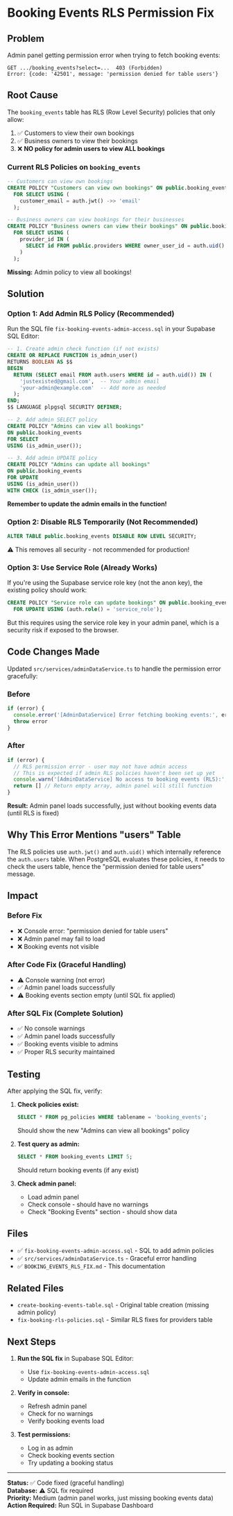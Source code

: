 # Booking Events RLS Permission Fix

## Problem

Admin panel getting permission error when trying to fetch booking events:

```
GET .../booking_events?select=...  403 (Forbidden)
Error: {code: '42501', message: 'permission denied for table users'}
```

## Root Cause

The `booking_events` table has RLS (Row Level Security) policies that only allow:
1. ✅ Customers to view their own bookings
2. ✅ Business owners to view their bookings  
3. ❌ **NO policy for admin users to view ALL bookings**

### Current RLS Policies on `booking_events`

```sql
-- Customers can view own bookings
CREATE POLICY "Customers can view own bookings" ON public.booking_events
  FOR SELECT USING (
    customer_email = auth.jwt() ->> 'email'
  );

-- Business owners can view bookings for their businesses
CREATE POLICY "Business owners can view their bookings" ON public.booking_events
  FOR SELECT USING (
    provider_id IN (
      SELECT id FROM public.providers WHERE owner_user_id = auth.uid()
    )
  );
```

**Missing:** Admin policy to view all bookings!

## Solution

### Option 1: Add Admin RLS Policy (Recommended)

Run the SQL file `fix-booking-events-admin-access.sql` in your Supabase SQL Editor:

```sql
-- 1. Create admin check function (if not exists)
CREATE OR REPLACE FUNCTION is_admin_user()
RETURNS BOOLEAN AS $$
BEGIN
  RETURN (SELECT email FROM auth.users WHERE id = auth.uid()) IN (
    'justexisted@gmail.com',  -- Your admin email
    'your-admin@example.com'  -- Add more as needed
  );
END;
$$ LANGUAGE plpgsql SECURITY DEFINER;

-- 2. Add admin SELECT policy
CREATE POLICY "Admins can view all bookings" 
ON public.booking_events
FOR SELECT
USING (is_admin_user());

-- 3. Add admin UPDATE policy
CREATE POLICY "Admins can update all bookings"
ON public.booking_events
FOR UPDATE
USING (is_admin_user())
WITH CHECK (is_admin_user());
```

**Remember to update the admin emails in the function!**

### Option 2: Disable RLS Temporarily (Not Recommended)

```sql
ALTER TABLE public.booking_events DISABLE ROW LEVEL SECURITY;
```

⚠️ This removes all security - not recommended for production!

### Option 3: Use Service Role (Already Works)

If you're using the Supabase service role key (not the anon key), the existing policy should work:

```sql
CREATE POLICY "Service role can update bookings" ON public.booking_events
  FOR UPDATE USING (auth.role() = 'service_role');
```

But this requires using the service role key in your admin panel, which is a security risk if exposed to the browser.

## Code Changes Made

Updated `src/services/adminDataService.ts` to handle the permission error gracefully:

### Before
```typescript
if (error) {
  console.error('[AdminDataService] Error fetching booking events:', error)
  throw error
}
```

### After
```typescript
if (error) {
  // RLS permission error - user may not have admin access
  // This is expected if admin RLS policies haven't been set up yet
  console.warn('[AdminDataService] No access to booking events (RLS):', error.message)
  return [] // Return empty array, admin panel will still function
}
```

**Result:** Admin panel loads successfully, just without booking events data (until RLS is fixed)

## Why This Error Mentions "users" Table

The RLS policies use `auth.jwt()` and `auth.uid()` which internally reference the `auth.users` table. When PostgreSQL evaluates these policies, it needs to check the users table, hence the "permission denied for table users" message.

## Impact

### Before Fix
- ❌ Console error: "permission denied for table users"
- ❌ Admin panel may fail to load
- ❌ Booking events not visible

### After Code Fix (Graceful Handling)
- ⚠️ Console warning (not error)
- ✅ Admin panel loads successfully
- ⚠️ Booking events section empty (until SQL fix applied)

### After SQL Fix (Complete Solution)
- ✅ No console warnings
- ✅ Admin panel loads successfully
- ✅ Booking events visible to admins
- ✅ Proper RLS security maintained

## Testing

After applying the SQL fix, verify:

1. **Check policies exist:**
   ```sql
   SELECT * FROM pg_policies WHERE tablename = 'booking_events';
   ```
   Should show the new "Admins can view all bookings" policy

2. **Test query as admin:**
   ```sql
   SELECT * FROM booking_events LIMIT 5;
   ```
   Should return booking events (if any exist)

3. **Check admin panel:**
   - Load admin panel
   - Check console - should have no warnings
   - Check "Booking Events" section - should show data

## Files

- ✅ `fix-booking-events-admin-access.sql` - SQL to add admin policies
- ✅ `src/services/adminDataService.ts` - Graceful error handling
- ✅ `BOOKING_EVENTS_RLS_FIX.md` - This documentation

## Related Files

- `create-booking-events-table.sql` - Original table creation (missing admin policy)
- `fix-booking-rls-policies.sql` - Similar RLS fixes for providers table

## Next Steps

1. **Run the SQL fix** in Supabase SQL Editor:
   - Use `fix-booking-events-admin-access.sql`
   - Update admin emails in the function
   
2. **Verify in console:**
   - Refresh admin panel
   - Check for no warnings
   - Verify booking events load

3. **Test permissions:**
   - Log in as admin
   - Check booking events section
   - Try updating a booking status

---

**Status:** ✅ Code fixed (graceful handling)  
**Database:** ⚠️ SQL fix required  
**Priority:** Medium (admin panel works, just missing booking events data)  
**Action Required:** Run SQL in Supabase Dashboard

